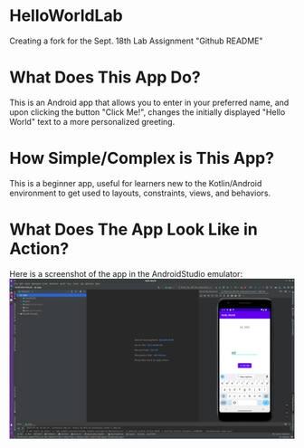 # HelloWorldLab
Creating a fork for the Sept. 18th Lab Assignment "Github README"


# What Does This App Do?
This is an Android app that allows you to enter in your preferred name, and upon clicking the button "Click Me!", 
changes the initially displayed "Hello World" text to a more personalized greeting.

# How Simple/Complex is This App?

This is a beginner app, useful for learners new to the Kotlin/Android environment to get used to layouts,
constraints, views, and behaviors.

# What Does The App Look Like in Action?

Here is a screenshot of the app in the AndroidStudio emulator:
![App Screenshot](app/AppScreenshot.png)
